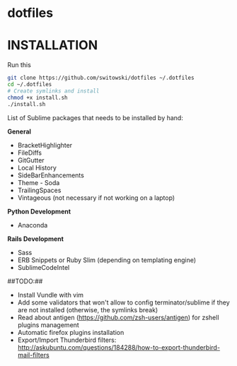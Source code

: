 dotfiles
========

# INSTALLATION

Run this
```sh
git clone https://github.com/switowski/dotfiles ~/.dotfiles
cd ~/.dotfiles
# Create symlinks and install
chmod +x install.sh
./install.sh
```

List of Sublime packages that needs to be installed by hand:

**General**
* BracketHighlighter
* FileDiffs
* GitGutter
* Local History
* SideBarEnhancements
* Theme - Soda
* TrailingSpaces
* Vintageous (not necessary if not working on a laptop)

**Python Development**
* Anaconda

**Rails Development**
* Sass
* ERB Snippets or Ruby Slim (depending on templating engine)
* SublimeCodeIntel

##TODO:##
* Install Vundle with vim
* Add some validators that won't allow to config terminator/sublime if they are not installed (otherwise, the symlinks break)
* Read about antigen (https://github.com/zsh-users/antigen) for zshell plugins management
* Automatic firefox plugins installation
* Export/Import Thunderbird filters: http://askubuntu.com/questions/184288/how-to-export-thunderbird-mail-filters
